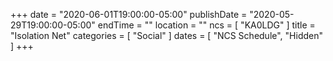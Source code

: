 +++
date = "2020-06-01T19:00:00-05:00"
publishDate = "2020-05-29T19:00:00-05:00"
endTime = ""
location = ""
ncs = [ "KA0LDG" ]
title = "Isolation Net"
categories = [ "Social" ]
dates = [ "NCS Schedule", "Hidden" ]
+++
